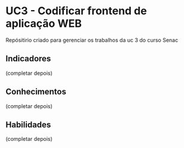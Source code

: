 # UC3 - Codificar frontend de aplicação WEB
Repósitirio criado para gerenciar os trabalhos da uc 3 do curso Senac

## Indicadores
(completar depois)

## Conhecimentos
(completar depois)

## Habilidades
(completar depois)
